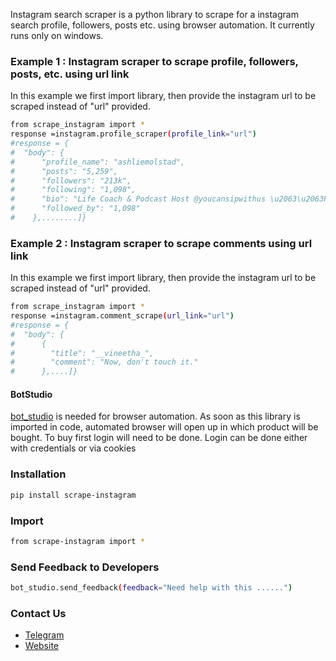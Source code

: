 Instagram search scraper is a python library to scrape for a instagram search profile, followers, posts etc. using browser automation. 
It currently runs only on windows.

### Example 1 : Instagram scraper to scrape profile, followers, posts, etc. using url link
In this example we first import library, then provide the instagram url to be scraped instead of "url" provided.
```sh
from scrape_instagram import *
response =instagram.profile_scraper(profile_link="url")
#response = {
#  "body": {
#      "profile_name": "ashliemolstad",
#      "posts": "5,259",
#      "followers": "213k",
#      "following": "1,098",
#      "bio": "Life Coach & Podcast Host @youcansipwithus \u2063\u2063Passionate about helping women live a life they love, without waiting on the.....",
#      "followed_by": "1,098"
#    },........]}

```

### Example 2 : Instagram scraper to scrape comments using url link
In this example we first import library, then provide the instagram url to be scraped instead of "url" provided.
```sh
from scrape_instagram import *
response =instagram.comment_scrape(url_link="url")
#response = {
#  "body": {
#      {
#        "title": "__vineetha_",
#        "comment": "Now, don't touch it."
#      },....]}

```



#### BotStudio
[bot_studio](https://pypi.org/project/bot_studio/) is needed for browser automation. As soon as this library is imported in code, automated browser will open up in which product will be bought. To buy first login will need to be done. Login can be done either with credentials or via cookies


### Installation

```sh
pip install scrape-instagram
```

### Import
```sh
from scrape-instagram import *
```

### Send Feedback to Developers
```sh
bot_studio.send_feedback(feedback="Need help with this ......")
```

### Contact Us
* [Telegram](https://t.me/datakund)
* [Website](https://datakund.com)

